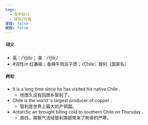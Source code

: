 ```yaml
---
tags:
  - 首字母/C
  - 级别/托福
掌握: false
模糊: false
---
```

##### 词义
- 英：/'tʃɪli/； 美：/ˈtʃiliː/
- #词性/n  红番椒；香辣牛肉豆子煲；（Chile）智利（国家名）
##### 例句
- It is a long time since he has visited his native Chile .
	- 他很久没有回故乡智利了。
- Chile is the world 's largest producer of copper .
	- 智利是世界上最大的产铜国。
- Antarctic air brought biting cold to southern Chile on Thursday .
	- 周四，南极气流给智利南部带来了刺骨的严寒。
